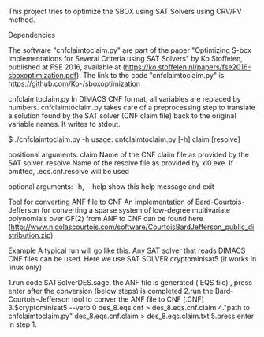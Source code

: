 This project tries to optimize the SBOX using SAT Solvers using CRV/PV method.


Dependencies

The software "cnfclaimtoclaim.py" are part of the paper "Optimizing S-box Implementations for Several Criteria using SAT Solvers" by Ko Stoffelen, published at FSE 2016, available at (https://ko.stoffelen.nl/papers/fse2016-sboxoptimization.pdf).
The link to the code "cnfclaimtoclaim.py" is https://github.com/Ko-/sboxoptimization

cnfclaimtoclaim.py
In DIMACS CNF format, all variables are replaced by numbers. cnfclaimtoclaim.py takes care of a preprocessing step to translate a solution found by the SAT solver (CNF claim file) back to the original variable names. It writes to stdout.

$ ./cnfclaimtoclaim.py -h
usage: cnfclaimtoclaim.py [-h] claim [resolve]

positional arguments:
  claim       Name of the CNF claim file as provided by the SAT solver.
  resolve     Name of the resolve file as provided by xl0.exe. If omitted,
              <claim>.eqs.cnf.resolve will be used

optional arguments:
  -h, --help  show this help message and exit

Tool for converting ANF file to CNF
An implementation of Bard-Courtois-Jefferson for converting a sparse system of low-degree multivariate polynomials over GF(2) from ANF to CNF can be found here (http://www.nicolascourtois.com/software/CourtoisBardJefferson_public_distribution.zip)
  
 
Example
A typical run will go like this.  Any SAT solver that reads DIMACS CNF files can be used. Here we use SAT SOLVER cryptominisat5 (it works in linux only)

1.run code SATSolverDES.sage, the ANF file is generated (.EQS file) , press enter after the conversion (below steps) is completed
2.run the Bard-Courtois-Jefferson tool to conver the ANF file to CNF (.CNF)
3.$cryptominisat5 --verb 0 des_8.eqs.cnf > des_8.eqs.cnf.claim
4."path to cnfclaimtoclaim.py" des_8.eqs.cnf.claim > des_8.eqs.claim.txt
5.press enter in step 1.


